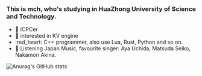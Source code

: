### This is mch, who's studying in HuaZhong University of Science and Technology.

- :blue_heart: ICPCer
- :purple_heart: interested in KV engine
- :red_heart: C++ programmer, also use Lua, Rust, Python and so on.
- :yellow_heart: Listening Japan Music, favourite singer: Aya Uchida, Matsuda Seiko, Nakamori Akina. 

![Anurag's GitHub stats](https://github-readme-stats.vercel.app/api?username=hustmch&show_icons=true&theme=radical)
